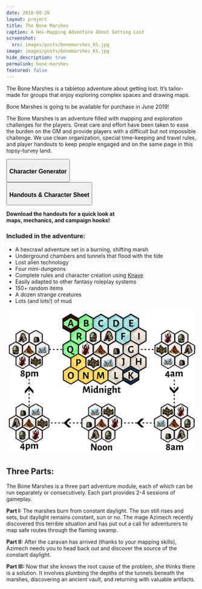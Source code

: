 ```yaml
---
date: 2018-08-26
layout: project
title: The Bone Marshes
caption: A Hex-Mapping Adventure About Getting Lost
screenshot:
  src: images/posts/bonemarshes_KS.jpg
image: images/posts/bonemarshes_KS.jpg
hide_description: true
permalink: bone-marshes
featured: false
---
```


The Bone Marshes is a tabletop adventure about getting lost. It’s tailor-made for groups that enjoy exploring complex spaces and drawing maps. 

Bone Marshes is going to be available for purchase in June 2019!

The Bone Marshes is an adventure filled with mapping and exploration challenges for the players. Great care and effort have been taken to ease the burden on the GM and provide players with a difficult but not impossible challenge. We use clean organization, special time-keeping and travel rules, and player handouts to keep people engaged and on the same page in this topsy-turvey land.

<div class="row centerButtons">
  <div class="col-md-6 col-12">
    <button id="CharButton" class="btn bonemarshes-btn" onclick="location.href='/bmchargen'">
      <h3>Character Generator</h3>
    </button>
  </div>
  <div class="col-md-6 col-12">
    <button id="lostButton" class="btn bonemarshes-btn" onclick="location.href='/files/BoneMarshes_sheets.pdf'">
      <h3>Handouts & Character Sheet</h3>
    </button>
  </div>
  <p><strong>Download the handouts for a quick look at<br>maps, mechanics, and campaign hooks!</strong></p>
</div>

### Included in the adventure:

- A hexcrawl adventure set in a burning, shifting marsh
- Underground chambers and tunnels that flood with the tide
- Lost alien technology
- Four mini-dungeons
- Complete rules and character creation using [Knave](https://www.drivethrurpg.com/product/250888/Knave)
- Easily adapted to other fantasy roleplay systems
- 150+ random items
- A dozen strange creatures
- Lots (and lots!) of mud

![abovegroundHandout.jpg](/images/posts/abovegroundHandout.jpg)

## Three Parts:

The Bone Marshes is a three part adventure module, each of which can be run separately or consecutively. Each part provides 2-4 sessions of gameplay.

**Part I:** The marshes burn from constant daylight. The sun still rises and sets, but daylight remains constant, sun or no. The mage Azimech recently discovered this terrible situation and has put out a call for adventurers to map safe routes through the flaming swamp. 

**Part II:** After the caravan has arrived (thanks to your mapping skills), Azimech needs you to head back out and discover the source of the constant daylight.

**Part III:** Now that she knows the root cause of the problem, she thinks there is a solution. It involves plumbing the depths of the tunnels beneath the marshes, discovering an ancient vault, and returning with valuable artifacts.

